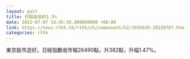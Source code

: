 ```yaml
---
layout: post
title: 日股高收約1.5%
date: 2022-07-07 14:45:56.000000000 +08:00
link: https://news.rthk.hk/rthk/ch/component/k2/1656635-20220707.htm
categories: rthk
---
```


東京股市造好。日經指數收市報26490點，升382點，升幅1.47%。
